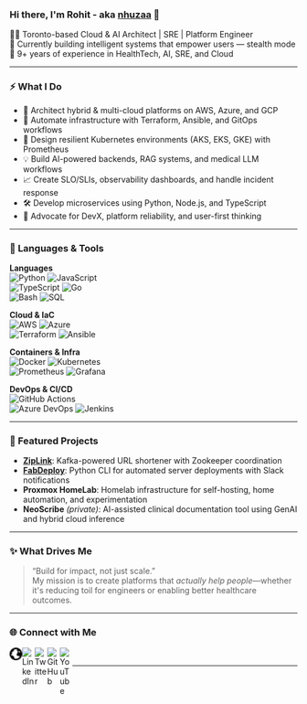 ### Hi there, I'm Rohit - aka [nhuzaa][website] 👋

👨‍💻 Toronto-based Cloud & AI Architect | SRE | Platform Engineer  
🚀 Currently building intelligent systems that empower users — stealth mode  
🎯 9+ years of experience in HealthTech, AI, SRE, and Cloud

---

### ⚡ What I Do

- 🧠 Architect hybrid & multi-cloud platforms on AWS, Azure, and GCP  
- 🔄 Automate infrastructure with Terraform, Ansible, and GitOps workflows  
- 🚦 Design resilient Kubernetes environments (AKS, EKS, GKE) with Prometheus  
- 💡 Build AI-powered backends, RAG systems, and medical LLM workflows  
- 📈 Create SLO/SLIs, observability dashboards, and handle incident response  
- 🛠️ Develop microservices using Python, Node.js, and TypeScript  
- 💬 Advocate for DevX, platform reliability, and user-first thinking

---

### 🧠 Languages & Tools

**Languages**  
![Python](https://img.shields.io/badge/-Python-000?&logo=Python) ![JavaScript](https://img.shields.io/badge/-JavaScript-000?&logo=JavaScript)  
![TypeScript](https://img.shields.io/badge/-TypeScript-000?&logo=TypeScript) ![Go](https://img.shields.io/badge/-Go-000?&logo=Go)  
![Bash](https://img.shields.io/badge/-Bash-000?&logo=GNU-Bash) ![SQL](https://img.shields.io/badge/-SQL-000?&logo=MySQL)

**Cloud & IaC**  
![AWS](https://img.shields.io/badge/-AWS-000?&logo=Amazon-AWS) ![Azure](https://img.shields.io/badge/-Azure-000?&logo=Microsoft-Azure)  
![Terraform](https://img.shields.io/badge/-Terraform-000?&logo=Terraform) ![Ansible](https://img.shields.io/badge/-Ansible-000?&logo=Ansible)

**Containers & Infra**  
![Docker](https://img.shields.io/badge/-Docker-000?&logo=Docker) ![Kubernetes](https://img.shields.io/badge/-Kubernetes-000?&logo=Kubernetes)  
![Prometheus](https://img.shields.io/badge/-Prometheus-000?&logo=Prometheus) ![Grafana](https://img.shields.io/badge/-Grafana-000?&logo=Grafana)

**DevOps & CI/CD**  
![GitHub Actions](https://img.shields.io/badge/-GitHub_Actions-000?&logo=github-actions)  
![Azure DevOps](https://img.shields.io/badge/-Azure_DevOps-000?&logo=Azure-DevOps) ![Jenkins](https://img.shields.io/badge/-Jenkins-000?&logo=Jenkins)

---

### 🔧 Featured Projects

- **[ZipLink](https://github.com/nhuzaa/ZipLink)**: Kafka-powered URL shortener with Zookeeper coordination  
- **[FabDeploy](https://github.com/nhuzaa/fabdeploy)**: Python CLI for automated server deployments with Slack notifications  
- **Proxmox HomeLab**: Homelab infrastructure for self-hosting, home automation, and experimentation  
- **NeoScribe** *(private)*: AI-assisted clinical documentation tool using GenAI and hybrid cloud inference

---

### ✨ What Drives Me

> “Build for impact, not just scale.”  
> My mission is to create platforms that *actually help people*—whether it's reducing toil for engineers or enabling better healthcare outcomes.

---

### 🌐 Connect with Me

[<img align="left" alt="Website" width="22px" src="https://raw.githubusercontent.com/iconic/open-iconic/master/svg/globe.svg" />][website]
[<img align="left" alt="LinkedIn" width="22px" src="https://cdn.jsdelivr.net/npm/simple-icons@v3/icons/linkedin.svg" />][linkedin]
[<img align="left" alt="Twitter" width="22px" src="https://cdn.jsdelivr.net/npm/simple-icons@v3/icons/twitter.svg" />][twitter]
[<img align="left" alt="GitHub" width="22px" src="https://cdn.jsdelivr.net/npm/simple-icons@v3/icons/github.svg" />][github]
[<img align="left" alt="YouTube" width="22px" src="https://cdn.jsdelivr.net/npm/simple-icons@v3/icons/youtube.svg" />][youtube]

<br/>

---

[website]: https://www.nhuzaa.dev/
[linkedin]: https://linkedin.com/in/rohit-sthapit
[twitter]: https://twitter.com/nhuzaa
[github]: https://github.com/nhuzaa
[youtube]: https://youtube.com/nhuzaa
